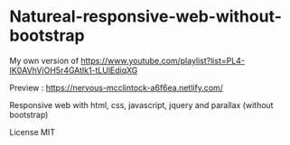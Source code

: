 # Natureal-responsive-web-without-bootstrap
My own version of https://www.youtube.com/playlist?list=PL4-IK0AVhVjOH5r4GAtlk1-tLUlEdiqXG

Preview : https://nervous-mcclintock-a6f6ea.netlify.com/

Responsive web with html, css, javascript, jquery and parallax (without bootstrap)

License MIT

